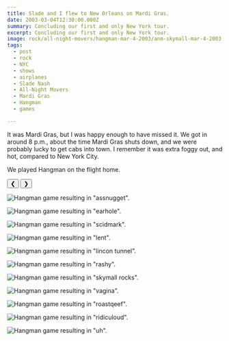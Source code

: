 ```yaml
---
title: Slade and I flew to New Orleans on Mardi Gras.
date: 2003-03-04T12:30:00.000Z
summary: Concluding our first and only New York tour.
excerpt: Concluding our first and only New York tour.
image: rock/all-night-movers/hangman-mar-4-2003/anm-skymall-mar-4-2003.jpg
tags:
  - post
  - rock
  - NYC
  - shows
  - airplanes
  - Slade Nash
  - All-Night Movers
  - Mardi Gras
  - Hangman
  - games

---
```


It was Mardi Gras, but I was happy enough to have missed it.
We got in around 8 p.m., about the time Mardi Gras shuts down, and we were probably lucky to get cabs into town.
I remember it was extra foggy out, and hot, compared to New York City.

We played Hangman on the flight home.

<div id="viewport">
    <button id="buttonPrevious">&#10094;</button>
    <button id="buttonNext">&#10095;</button>

![Hangman game resulting in "assnugget".](/static/img/rock/all-night-movers/hangman-mar-4-2003/anm-assnugget-mar-4-2003.jpg)

![Hangman game resulting in "earhole".](/static/img/rock/all-night-movers/hangman-mar-4-2003/anm-earhole-mar-4-2003.jpg)

![Hangman game resulting in "scidmark".](/static/img/rock/all-night-movers/hangman-mar-4-2003/anm-scidmark-mar-4-2003.jpg)

![Hangman game resulting in "lent".](/static/img/rock/all-night-movers/hangman-mar-4-2003/anm-lent-mar-4-2003.jpg)

![Hangman game resulting in "lincon tunnel".](/static/img/rock/all-night-movers/hangman-mar-4-2003/anm-lincon-mar-4-2003.jpg)

![Hangman game resulting in "rashy".](/static/img/rock/all-night-movers/hangman-mar-4-2003/anm-rashy-mar-4-2003.jpg)

![Hangman game resulting in "skymall rocks".](/static/img/rock/all-night-movers/hangman-mar-4-2003/anm-skymall-mar-4-2003.jpg)

![Hangman game resulting in "vagina".](/static/img/rock/all-night-movers/hangman-mar-4-2003/anm-vagina-mar-4-2003.jpg)

![Hangman game resulting in "roastqeef".](/static/img/rock/all-night-movers/hangman-mar-4-2003/anm-roastqeef-mar-4-2003.jpg)

![Hangman game resulting in "ridiculoud".](/static/img/rock/all-night-movers/hangman-mar-4-2003/anm-ridiculoud-mar-4-2003.jpg)

![Hangman game resulting in "uh".](/static/img/rock/all-night-movers/hangman-mar-4-2003/anm-uh-mar-4-2003.jpg)

</div>
<div id="caption"></div>